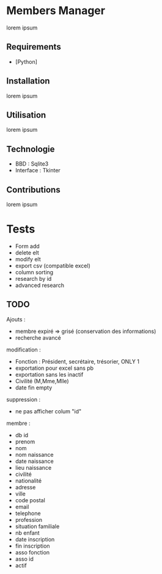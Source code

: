 # Members Manager

lorem ipsum

## Requirements

* [Python]

## Installation

lorem ipsum

## Utilisation

lorem ipsum

## Technologie

* BBD : Sqlite3 
* Interface : Tkinter

## Contributions

lorem ipsum

# Tests

* Form add
* delete elt
* modify elt
* export csv (compatible excel)
* column sorting
* research by id
* advanced research

## TODO

Ajouts :
- membre expiré => grisé (conservation des informations)
- recherche avancé

modification :
- Fonction : Président, secrétaire, trésorier, ONLY 1
- exportation pour excel sans pb
- exportation sans les inactif
- Civilité (M,Mme,Mlle)
- date fin empty

suppression :
- ne pas afficher colum "id" 

membre :
- db id
- prenom 
- nom
- nom naissance
- date naissance 
- lieu naissance
- civilité
- nationalité
- adresse
- ville
- code postal
- email
- telephone
- profession
- situation familiale
- nb enfant
- date inscription
- fin inscription
- asso fonction
- asso id
- actif